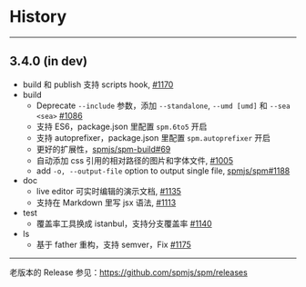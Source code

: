 # History

---

## 3.4.0 (in dev)

- build 和 publish 支持 scripts hook, [#1170](https://github.com/spmjs/spm/pull/1170)
- build
  - Deprecate `--include` 参数，添加 `--standalone`, `--umd [umd]` 和 `--sea <sea>` [#1086](https://github.com/spmjs/spm/issues/1086)
  - 支持 ES6，package.json 里配置 `spm.6to5` 开启
  - 支持 autoprefixer，package.json 里配置 `spm.autoprefixer` 开启
  - 更好的扩展性，[spmjs/spm-build#69](https://github.com/spmjs/spm-build/pull/69)
  - 自动添加 css 引用的相对路径的图片和字体文件, [#1005](https://github.com/spmjs/spm/issues/1005)
  - add `-o, --output-file` option to output single file, [spmjs/spm#1188](https://github.com/spmjs/spm/issues/1188)
- doc
  - live editor 可实时编辑的演示文档, [#1135](https://github.com/spmjs/spm/pull/1135)
  - 支持在 Markdown 里写 jsx 语法, [#1113](https://github.com/spmjs/spm/issues/1113)
- test
  - 覆盖率工具换成 istanbul，支持分支覆盖率 [#1140](https://github.com/spmjs/spm/pull/1140)
- ls
  - 基于 father 重构，支持 semver，Fix [#1175](https://github.com/spmjs/spm/issues/1175)

---

老版本的 Release 参见：https://github.com/spmjs/spm/releases

